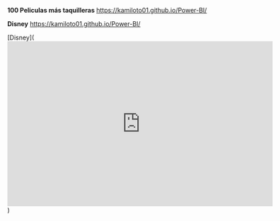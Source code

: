 **100 Peliculas más taquilleras**
https://kamiloto01.github.io/Power-BI/

**Disney**
https://kamiloto01.github.io/Power-BI/

[Disney](<iframe width="600" height="373.5" src="https://app.powerbi.com/view?r=eyJrIjoiODMwMjU1YzktNmZjNi00NmE1LWEyNjEtYTkyZDAzOGMyZTk2IiwidCI6ImFjYTUxNjMxLTAwZmUtNDkwZC05MWFiLTE2M2VmODcyNjBlZSIsImMiOjR9" frameborder="0" allowFullScreen="true"></iframe>)


